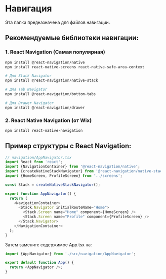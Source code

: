 # Навигация

Эта папка предназначена для файлов навигации.

## Рекомендуемые библиотеки навигации:

### 1. React Navigation (Самая популярная)
```bash
npm install @react-navigation/native
npm install react-native-screens react-native-safe-area-context

# Для Stack Navigator
npm install @react-navigation/native-stack

# Для Tab Navigator  
npm install @react-navigation/bottom-tabs

# Для Drawer Navigator
npm install @react-navigation/drawer
```

### 2. React Native Navigation (от Wix)
```bash
npm install react-native-navigation
```

## Пример структуры с React Navigation:

```typescript
// navigation/AppNavigator.tsx
import React from 'react';
import {NavigationContainer} from '@react-navigation/native';
import {createNativeStackNavigator} from '@react-navigation/native-stack';
import {HomeScreen, ProfileScreen} from '../screens';

const Stack = createNativeStackNavigator();

export function AppNavigator() {
  return (
    <NavigationContainer>
      <Stack.Navigator initialRouteName="Home">
        <Stack.Screen name="Home" component={HomeScreen} />
        <Stack.Screen name="Profile" component={ProfileScreen} />
      </Stack.Navigator>
    </NavigationContainer>
  );
}
```

Затем замените содержимое App.tsx на:
```typescript
import {AppNavigator} from './src/navigation/AppNavigator';

export default function App() {
  return <AppNavigator />;
}
```

